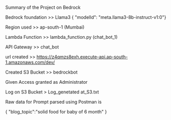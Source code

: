 
Summary of the Project on Bedrock

Bedrock foundation >> Llama3 { "modelId": "meta.llama3-8b-instruct-v1:0"}

Region used >> ap-south-1 (Mumbai)

Lambda Function >> lambda_function.py (chat_bot_1)

API Gateway >> chat_bot

url created >> https://z4qmzs8exh.execute-api.ap-south-1.amazonaws.com/dev/

Created S3 Bucket >> bedrockbot

Given Access granted as Administrator 

 
Log on S3 Bucket > Log_genetated at_S3.txt

Raw data for Prompt parsed using Postman is 

{
"blog_topic":"solid food for baby of 6 month"
}
